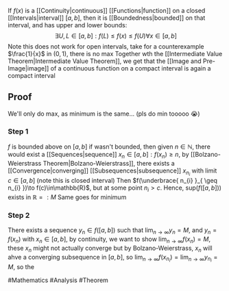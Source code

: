 If $f(x)$ is a [[Continuity|continuous]] [[Functions|function]] on a closed [[Intervals|interval]] $[a,b]$, then it is [[Boundedness|bounded]] on that interval, and has upper and lower bounds:
$$
\exists U,L\in [a,b]:f(L)\leq f(x)\leq f(U)\forall x\in [a,b]
$$
Note this does not work for open intervals, take for a counterexample $\frac{1}{x}$ in $(0,1)$, there is no max
Together wth the [[Intermediate Value Theorem|Intermediate Value Theorem]], we get that the [[Image and Pre-Image|image]] of a continuous function on a compact interval is again a compact interval
## Proof
We'll only do max, as minimum is the same... (pls do min tooooo :sob:)
### Step 1
$f$ is bounded above on $[a,b]$ if wasn't bounded, then given $n\in\mathbb{N}$, there would exist a [[Sequences|sequence]] $x_{n}\in[a,b]:f(x_{n})\geq n$,  by [[Bolzano-Weierstrass Theorem|Bolzano-Weierstrass]], there exists a [[Convergence|converging]] [[Subsequences|subsequence]] $x_{n_{i}}$ with limit $c\in[a,b]$ (note this is closed interval)
Then $f(\underbrace{ n_{i} }_{ \geq n_{i} })\to f(c)\in\mathbb{R}$, but at some point $n_{i}>c$. Hence, $\text{sup}(f([a,b]))$ exists in $\mathbb{R}=:M$
Same goes for minimum
### Step 2
There exists a sequence $y_{n}\in f([a,b])$ such that $\lim_{ n \to \infty }y_{n}=M$, and $y_{n}=f(x_{n})$ with $x_{n}\in[a,b]$, by continuity, we want to show $\lim_{ n \to \infty }f(x_{n})=M$, these $x_{n}$ might not actually converge but by Bolzano-Weierstrass, $x_{n}$ will ahve a converging subsequence in $[a,b]$, so $\lim_{ n \to \infty }f(x_{n_{i}})=\lim_{ n \to \infty }y_{n_{i}}=M$, so the 



#Mathematics #Analysis #Theorem 